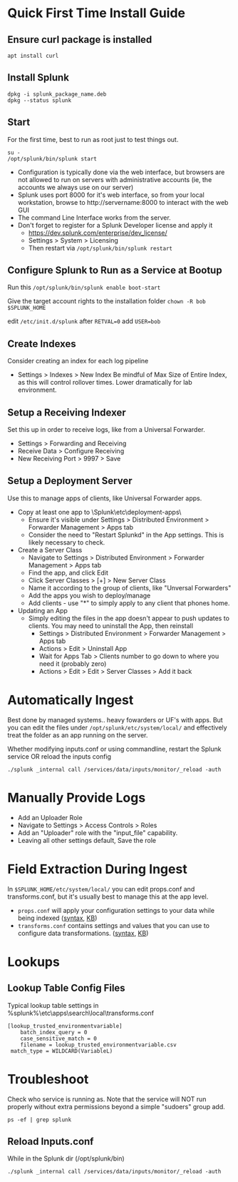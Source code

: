 # Quick First Time Install Guide

## Ensure curl package is installed
```
apt install curl
```

## Install Splunk
```
dpkg -i splunk_package_name.deb
dpkg --status splunk
```

## Start
For the first time, best to run as root just to test things out.
```
su -
/opt/splunk/bin/splunk start
```

- Configuration is typically done via the web interface, but browsers are not allowed to run on servers with administrative accounts (ie, the accounts we always use on our server)
- Splunk uses port 8000 for it's web interface, so from your local workstation, browse to http://servername:8000 to interact with the web GUI
- The command Line Interface works from the server.
- Don't forget to register for a Splunk Developer license and apply it
  - https://dev.splunk.com/enterprise/dev_license/
  - Settings > System > Licensing
  - Then restart via ```/opt/splunk/bin/splunk restart```

## Configure Splunk to Run as a Service at Bootup
Run this
```/opt/splunk/bin/splunk enable boot-start```

Give the target account rights to the installation folder
```chown -R bob $SPLUNK_HOME```

edit ```/etc/init.d/splunk```
after ```RETVAL=0``` add ```USER=bob```




## Create Indexes
Consider creating an index for each log pipeline
- Settings > Indexes > New Index
Be mindful of  Max Size of Entire Index, as this will control rollover times. Lower dramatically for lab environment.

## Setup a Receiving Indexer
Set this up in order to receive logs, like from a Universal Forwarder.
- Settings > Forwarding and Receiving
- Receive Data > Configure Receiving
- New Receiving Port > 9997 > Save

## Setup a Deployment Server
Use this to manage apps of clients, like Universal Forwarder apps.
- Copy at least one app to \Splunk\etc\deployment-apps\
  - Ensure it's visible under Settings > Distributed Environment > Forwarder Management > Apps tab
  - Consider the need to "Restart Splunkd" in the App settings. This is likely necessary to check.
- Create a Server Class
  - Navigate to Settings > Distributed Environment > Forwarder Management > Apps tab
  - Find the app, and click Edit
  - Click Server Classes > \[+\] > New Server Class
  - Name it according to the group of clients, like "Unversal Forwarders"
  - Add the apps you wish to deploy/manage
  - Add clients - use "\*" to simply apply to any client that phones home.
- Updating an App
  - Simply editing the files in the app doesn't appear to push updates to clients. You may need to uninstall the App, then reinstall
    - Settings > Distributed Environment > Forwarder Management > Apps tab
    - Actions > Edit > Uninstall App
    - Wait for Apps Tab > Clients number to go down to where you need it (probably zero)
    - Actions > Edit > Edit > Server Classes > Add it back
  
# Automatically Ingest
Best done by managed systems.. heavy fowarders or UF's with apps. But you can edit the files under ```/opt/splunk/etc/system/local/``` and effectively treat the folder as an app running on the server.

Whether modifying inputs.conf or using commandline, restart the Splunk service OR reload the inputs config

```
./splunk _internal call /services/data/inputs/monitor/_reload -auth
```

# Manually Provide Logs
- Add an Uploader Role
- Navigate to Settings > Access Controls > Roles
- Add an "Uploader" role with the "input_file" capability.
- Leaving all other settings default, Save the role

# Field Extraction During Ingest
In ```$SPLUNK_HOME/etc/system/local/``` you can edit props.conf and transforms.conf, but it's usually best to manage this at the app level.
- ```props.conf``` will apply your configuration settings to your data while being indexed ([syntax](http://docs.splunk.com/Documentation/Splunk/latest/Admin/Propsconf), [KB](https://docs.splunk.com/Documentation/Splunk/latest/Knowledge/Configurecalculatedfieldswithprops.conf))
- ```transforms.conf``` contains settings and values that you can use to configure data transformations. ([syntax](https://docs.splunk.com/Documentation/Splunk/latest/Admin/Transformsconf), [KB](https://docs.splunk.com/Documentation/Splunk/latest/Knowledge/Configureadvancedextractionswithfieldtransforms))


# Lookups
## Lookup Table Config Files
Typical lookup table settings in %splunk%\etc\apps\search\local\transforms.conf
```
[lookup_trusted_environmentvariable]
	batch_index_query = 0
	case_sensitive_match = 0
	filename = lookup_trusted_environmentvariable.csv
 match_type = WILDCARD(VariableL)
```

# Troubleshoot
Check who service is running as. Note that the service will NOT run properly without extra permissions beyond a simple "sudoers" group add.
```
ps -ef | grep splunk
```

## Reload Inputs.conf
While in the Splunk dir (/opt/splunk/bin)
```
./splunk _internal call /services/data/inputs/monitor/_reload -auth
```
